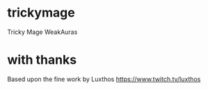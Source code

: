 # trickymage
Tricky Mage WeakAuras

# with thanks
Based upon the fine work by Luxthos
https://www.twitch.tv/luxthos
